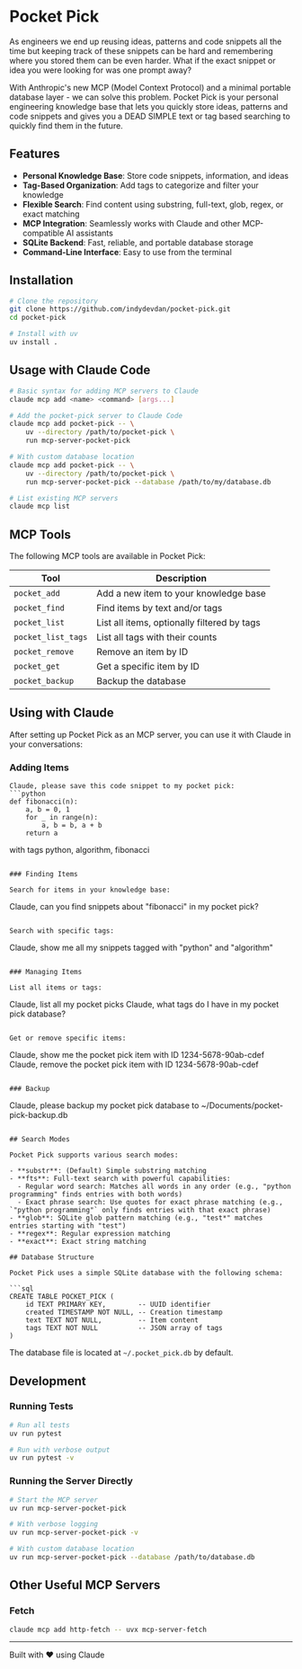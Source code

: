 # Pocket Pick

As engineers we end up reusing ideas, patterns and code snippets all the time but keeping track of these snippets can be hard and remembering where you stored them can be even harder. What if the exact snippet or idea you were looking for was one prompt away?

With Anthropic's new MCP (Model Context Protocol) and a minimal portable database layer - we can solve this problem. Pocket Pick is your personal engineering knowledge base that lets you quickly store ideas, patterns and code snippets and gives you a DEAD SIMPLE text or tag based searching to quickly find them in the future.

## Features

- **Personal Knowledge Base**: Store code snippets, information, and ideas
- **Tag-Based Organization**: Add tags to categorize and filter your knowledge
- **Flexible Search**: Find content using substring, full-text, glob, regex, or exact matching
- **MCP Integration**: Seamlessly works with Claude and other MCP-compatible AI assistants
- **SQLite Backend**: Fast, reliable, and portable database storage
- **Command-Line Interface**: Easy to use from the terminal

## Installation

```bash
# Clone the repository
git clone https://github.com/indydevdan/pocket-pick.git
cd pocket-pick

# Install with uv
uv install .
```

## Usage with Claude Code

```bash
# Basic syntax for adding MCP servers to Claude
claude mcp add <name> <command> [args...]

# Add the pocket-pick server to Claude Code
claude mcp add pocket-pick -- \
    uv --directory /path/to/pocket-pick \
    run mcp-server-pocket-pick

# With custom database location
claude mcp add pocket-pick -- \
    uv --directory /path/to/pocket-pick \
    run mcp-server-pocket-pick --database /path/to/my/database.db

# List existing MCP servers
claude mcp list
```

## MCP Tools

The following MCP tools are available in Pocket Pick:

| Tool | Description |
|------|-------------|
| `pocket_add` | Add a new item to your knowledge base |
| `pocket_find` | Find items by text and/or tags |
| `pocket_list` | List all items, optionally filtered by tags |
| `pocket_list_tags` | List all tags with their counts |
| `pocket_remove` | Remove an item by ID |
| `pocket_get` | Get a specific item by ID |
| `pocket_backup` | Backup the database |

## Using with Claude

After setting up Pocket Pick as an MCP server, you can use it with Claude in your conversations:

### Adding Items

```
Claude, please save this code snippet to my pocket pick:
```python
def fibonacci(n):
    a, b = 0, 1
    for _ in range(n):
        a, b = b, a + b
    return a
```
with tags python, algorithm, fibonacci
```

### Finding Items

Search for items in your knowledge base:

```
Claude, can you find snippets about "fibonacci" in my pocket pick?
```

Search with specific tags:

```
Claude, show me all my snippets tagged with "python" and "algorithm"
```

### Managing Items

List all items or tags:

```
Claude, list all my pocket picks
Claude, what tags do I have in my pocket pick database?
```

Get or remove specific items:

```
Claude, show me the pocket pick item with ID 1234-5678-90ab-cdef
Claude, remove the pocket pick item with ID 1234-5678-90ab-cdef
```

### Backup

```
Claude, please backup my pocket pick database to ~/Documents/pocket-pick-backup.db
```

## Search Modes

Pocket Pick supports various search modes:

- **substr**: (Default) Simple substring matching
- **fts**: Full-text search with powerful capabilities:
  - Regular word search: Matches all words in any order (e.g., "python programming" finds entries with both words)
  - Exact phrase search: Use quotes for exact phrase matching (e.g., `"python programming"` only finds entries with that exact phrase)
- **glob**: SQLite glob pattern matching (e.g., "test*" matches entries starting with "test")
- **regex**: Regular expression matching
- **exact**: Exact string matching

## Database Structure

Pocket Pick uses a simple SQLite database with the following schema:

```sql
CREATE TABLE POCKET_PICK (
    id TEXT PRIMARY KEY,        -- UUID identifier
    created TIMESTAMP NOT NULL, -- Creation timestamp
    text TEXT NOT NULL,         -- Item content
    tags TEXT NOT NULL          -- JSON array of tags
)
```

The database file is located at `~/.pocket_pick.db` by default.

## Development

### Running Tests

```bash
# Run all tests
uv run pytest

# Run with verbose output
uv run pytest -v
```

### Running the Server Directly

```bash
# Start the MCP server
uv run mcp-server-pocket-pick

# With verbose logging
uv run mcp-server-pocket-pick -v

# With custom database location
uv run mcp-server-pocket-pick --database /path/to/database.db
```

## Other Useful MCP Servers

### Fetch

```bash
claude mcp add http-fetch -- uvx mcp-server-fetch
```

---

Built with ❤️ using Claude

